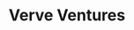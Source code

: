---
layout: firm_page
title: "Verve Ventures"
id: "verve.vc"
permalink: "/verveventuresverve.vc/"
website: "https://www.verve.vc"
offices: "Zürich (Switzerland), Berlin (Germany), Paris (France), Lausanne (Switzerland), Cambridge (United Kingdom)"
investment_stages: "Seed, Series A, Series B"
portfolio_companies: "Climeworks, Anybotics, tozero, Sympatient, neustark, 9T Labs, Pregnolia, Beekeeper, Metaco, Seervision, Scrona, Cubbit, Metafuels, Phlair, Cubbit, Optalysys, Limula, Kipu Quantum, Transmutex, CellVoyant, C12, Bcomp, Aktiia, FMC, Memo, Versantis, Turn2X, Fractory, Axelera, Inoviv, Bob W"
portfolio_link: "https://verve.vc/portfolio-overview"
investment_markets: "Climate & Energy, Future of Computing, Industrial Tech, Health & Bio, Digital Health"
founded_year: "2010"
description: "Verve Ventures is a leading pan-european venture capital investor focused on deep tech startups. They support entrepreneurs from day one and are a reliable partner throughout their journey, investing in science and technology across Europe."
linkedin: "https://www.linkedin.com/company/2172350"
twitter: "https://twitter.com/VerveVentures"
instagram: ""
team_page: "https://verve.vc/team/"
investor_type: "Venture Capital"
crunchbase: "https://www.crunchbase.com/organization/verve-ventures"
pitchbook: ""

# SEO Optimization
meta_title: "Verve Ventures - VC Firm - projectstartups.com"
meta_description: "Verve Ventures, Verve Ventures is a leading pan-european venture capital investor focused on deep tech startups. They support entrepreneurs from day one and are a rel..."
meta_keywords: "Verve Ventures, Climate & Energy, Future of Computing, Industrial Tech, Health & Bio, Digital Health, VC firm, venture capital, startup investor, projectstartups.com"
canonical_url: "https://vc.projectstartups.com/verveventuresverve.vc/"
---